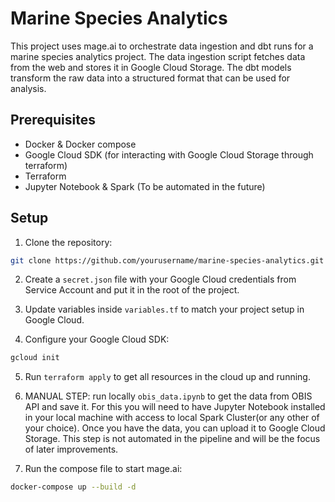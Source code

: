 # Marine Species Analytics

This project uses mage.ai to orchestrate data ingestion and dbt runs for a marine species analytics project. The data ingestion script fetches data from the web and stores it in Google Cloud Storage. The dbt models transform the raw data into a structured format that can be used for analysis.

## Prerequisites

- Docker & Docker compose
- Google Cloud SDK (for interacting with Google Cloud Storage through terraform)
- Terraform
- Jupyter Notebook & Spark (To be automated in the future)

## Setup

1. Clone the repository:

```sh
git clone https://github.com/yourusername/marine-species-analytics.git && cd marine-species-analytics
```


2. Create a `secret.json` file with your Google Cloud credentials from Service Account and put it in the root of the project.

3. Update variables inside `variables.tf` to match your project setup in Google Cloud.

4. Configure your Google Cloud SDK:

```sh
gcloud init
```

5. Run `terraform apply` to get all resources in the cloud up and running.


6. MANUAL STEP: run locally `obis_data.ipynb` to get the data from OBIS API and save it. For this you will need to have Jupyter Notebook installed in your local machine with access to local Spark Cluster(or any other of your choice). Once you have the data, you can upload it to Google Cloud Storage. This step is not automated in the pipeline and will be the focus of later improvements.


7. Run the compose file to start mage.ai:

```sh
docker-compose up --build -d
```